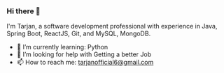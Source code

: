 ### Hi there 👋
I'm Tarjan, a software development professional with experience in Java, Spring Boot, ReactJS, Git, and MySQL, MongoDB. 
- 🌱 I’m currently learning: Python
- 🤔 I’m looking for help with Getting a better Job
- 📫 How to reach me: tarjanofficial6@gmail.com
